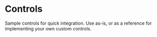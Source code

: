 # Controls

Sample controls for quick integration. Use as-is, or as a reference for implementing your own custom controls.

